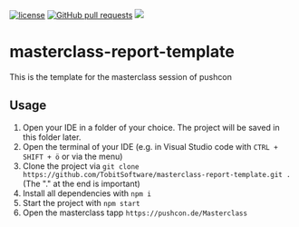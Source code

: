 [![license](https://img.shields.io/github/license/TobitSoftware/masterclass-report-template.svg)]() [![GitHub pull requests](https://img.shields.io/github/issues-pr/TobitSoftware/masterclass-report-template.svg)]() [![](https://img.shields.io/github/issues-pr-closed-raw/TobitSoftware/masterclass-report-template.svg)]()

# masterclass-report-template
This is the template for the masterclass session of pushcon

## Usage
1. Open your IDE in a folder of your choice. The project will be saved in this folder later.
2. Open the terminal of your IDE (e.g. in Visual Studio code with `CTRL + SHIFT + ö` or via the menu)
3. Clone the project via `git clone https://github.com/TobitSoftware/masterclass-report-template.git .` (The "." at the end is important)
4. Install all dependencies with `npm i`
5. Start the project with `npm start`
6. Open the masterclass tapp `https://pushcon.de/Masterclass`
